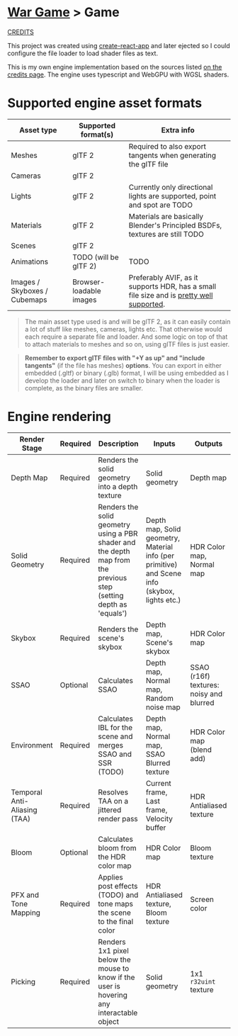 # [War Game](../README.md) > Game

[CREDITS](./CREDITS.md)

This project was created using [create-react-app](https://create-react-app.dev/) and later ejected so I
could configure the file loader to load shader files as text.

This is my own engine implementation based on the sources listed [on the credits page](./CREDITS.md). The engine uses typescript and WebGPU
with WGSL shaders.

# Supported engine asset formats

Asset type | Supported format(s) | Extra info
---|---|---
Meshes | glTF 2 | Required to also export tangents when generating the glTF file
Cameras | glTF 2 |
Lights | glTF 2 | Currently only directional lights are supported, point and spot are TODO
Materials | glTF 2 | Materials are basically Blender's Principled BSDFs, textures are still TODO
Scenes | glTF 2 | 
Animations | TODO (will be glTF 2) | TODO
Images / Skyboxes / Cubemaps | Browser-loadable images | Preferably AVIF, as it supports HDR, has a small file size and is [pretty well supported](https://caniuse.com/avif).

> The main asset type used is and will be glTF 2, as it can easily contain a lot of stuff like meshes, cameras, lights etc. That otherwise would each require a separate file and loader. And some logic on top of that to attach materials to meshes and so on, using glTF files is just easier.

> **Remember to export glTF files with "+Y as up" and "include tangents"** (if the file has meshes) **options**. You can export in either embedded (.gltf) or binary (.glb) format, I will be using embedded as I develop the loader and later on switch to binary when the loader is complete, as the binary files are smaller.

# Engine rendering

Render Stage | Required | Description | Inputs | Outputs
--|--|--|--|--
Depth Map | Required | Renders the solid geometry into a depth texture | Solid geometry | Depth map
Solid Geometry | Required | Renders the solid geometry using a PBR shader and the depth map from the previous step (setting depth as 'equals') | Depth map, Solid geometry, Material info (per primitive) and Scene info (skybox, lights etc.) | HDR Color map, Normal map
Skybox | Required | Renders the scene's skybox | Depth map, Scene's skybox | HDR Color map
SSAO | Optional | Calculates SSAO | Depth map, Normal map, Random noise map | SSAO (r16f) textures: noisy and blurred
Environment | Required | Calculates IBL for the scene and merges SSAO and SSR (TODO) | Depth map, Normal map, SSAO Blurred texture | HDR Color map (blend add)
Temporal Anti-Aliasing (TAA) | Required | Resolves TAA on a jittered render pass | Current frame, Last frame, Velocity buffer | HDR Antialiased texture
Bloom | Optional | Calculates bloom from the HDR color map | HDR Color map | Bloom texture
PFX and Tone Mapping | Required | Applies post effects (TODO) and tone maps the scene to the final color | HDR Antialiased texture, Bloom texture | Screen color
Picking | Required | Renders 1x1 pixel below the mouse to know if the user is hovering any interactable object | Solid geometry | 1x1 `r32uint` texture
